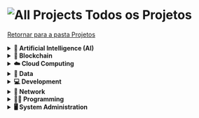 <!-- # Todos os Projetos -->
# <img src="https://raw.githubusercontent.com/Tarikul-Islam-Anik/Animated-Fluent-Emojis/master/Emojis/Objects/Hammer%20and%20Wrench.png" alt="All Projects" width="45px"> Todos os Projetos
[Retornar para a pasta Projetos](../)

<details><summary><b>🧠 Artificial Intelligence (AI)</b></summary>
  <ul>
    <li>boot_023: <a href="https://github.com/PedroHeeger/boot/tree/main/dio/ai/boot_023">Bootcamp Nexa - Machine Learning para Iniciantes na AWS   <img src="https://github.com/PedroHeeger/boot/blob/main/dio/ai/boot_023/0-aux/logo_boot.png" alt="boot_023" style="height:25px; width:auto;"></a></li>
    <li>boot_024: <a href="https://github.com/PedroHeeger/boot/tree/main/dio/ai/boot_024">Formação Fundamentos de Inteligência Artificial   <img src="https://github.com/PedroHeeger/boot/blob/main/dio/ai/boot_024/0-aux/logo_boot.png" alt="boot_024" style="height:25px; width:auto;"></a></li>
    <li>boot_028: <a href="https://github.com/PedroHeeger/boot/tree/main/dio/ai/boot_028">Bootcamp Nexa - Fundamentos de IA Generativa e Claude 3   <img src="https://github.com/PedroHeeger/boot/blob/main/dio/ai/boot_028/0-aux/logo_boot.png" alt="boot_028" style="height:25px; width:auto;"></a></li>
    <li>boot_029: <a href="https://github.com/PedroHeeger/boot/tree/main/dio/ai/boot_029">Nexa - Engenharia de Prompts na AWS com Claude   <img src="https://github.com/PedroHeeger/boot/blob/main/dio/ai/boot_029/0-aux/logo_boot.png" alt="boot_029" style="height:25px; width:auto;"></a></li>
  </ul>
</details>

<details><summary><b>🔗 Blockchain</b></summary>
  <ul>
    <li>boot_025: <a href="https://github.com/PedroHeeger/boot/tree/main/dio/blockchain/boot_025">Formação Blockchain Specialist <img src="https://github.com/PedroHeeger/boot/blob/main/dio/blockchain/boot_025/0-aux/logo_boot.png" alt="boot_025" style="height:25px; width:auto;"></a></li>
    <li>boot_026: <a href="https://github.com/PedroHeeger/boot/tree/main/dio/blockchain/boot_026">Formação Web3 Fundamentals <img src="https://github.com/PedroHeeger/boot/blob/main/dio/blockchain/boot_026/0-aux/logo_boot.png" alt="boot_026" style="height:25px; width:auto;"></a></li>
    <li>boot_027: <a href="https://github.com/PedroHeeger/boot/tree/main/dio/blockchain/boot_027">Binance - Blockchain Developer with Solidity <img src="https://github.com/PedroHeeger/boot/blob/main/dio/blockchain/boot_027/0-aux/logo_boot.png" alt="boot_027" style="height:25px; width:auto;"></a></li>
  </ul>
</details>

<details><summary><b>☁️ Cloud Computing</b></summary>
  <ul>
    <li><details><summary>AWS <img src="https://cdn.jsdelivr.net/gh/devicons/devicon@latest/icons/amazonwebservices/amazonwebservices-original-wordmark.svg" alt="aws" style="height:25px; width:auto;"></summary>
        <ul>
          <li>boot_011: <a href="https://github.com/PedroHeeger/boot/tree/main/dio/aws/boot_011">Bootcamp Cloud AWS <img src="https://github.com/PedroHeeger/boot/blob/main/dio/aws/boot_011/0-aux/logo_boot.png" alt="boot_011" style="height:25px; width:auto;"></a></li>
          <li>boot_012: <a href="https://github.com/PedroHeeger/boot/tree/main/dio/aws/boot_012">Formação AWS Cloud Practitioner Certification <img src="https://github.com/PedroHeeger/boot/blob/main/dio/aws/boot_012/0-aux/logo_boot.png" alt="boot_012" style="height:25px; width:auto;"></a></li>
          <li>boot_013: <a href="https://github.com/PedroHeeger/boot/tree/main/dio/aws/boot_013">Descubra a Nuvem AWS - Nexa Resources <img src="https://github.com/PedroHeeger/boot/blob/main/dio/aws/boot_013/0-aux/logo_boot.png" alt="boot_013" style="height:25px; width:auto;"></a></li>
          <li>boot_014: <a href="https://github.com/PedroHeeger/boot/tree/main/dio/aws/boot_014">Descubra a Nuvem AWS – LocalizaLabs <img src="https://github.com/PedroHeeger/boot/blob/main/dio/aws/boot_014/0-aux/logo_boot.png" alt="boot_014" style="height:25px; width:auto;"></a></li>
          <li>curso_092: <a href="https://github.com/PedroHeeger/course/tree/main/aws_skill_builder/aws/curso_092">Introduction to Amazon Elastic Compute Cloud (EC2) <img src="https://github.com/PedroHeeger/course/blob/main/aws_skill_builder/aws/curso_092/0-aux/logo_course.png" alt="curso_092" style="height:25px; width:auto;"></a></li>
          <li>curso_093: <a href="https://github.com/PedroHeeger/course/tree/main/aws_skill_builder/aws/curso_093">AWS Compute Services Overview <img src="https://github.com/PedroHeeger/course/blob/main/aws_skill_builder/aws/curso_093/0-aux/logo_course.png" alt="curso_093" style="height:25px; width:auto;"></a></li>
          <li>curso_094: <a href="https://github.com/PedroHeeger/course/tree/main/aws_skill_builder/aws/curso_094">Elementos essenciais do AWS Cloud Practitioner <img src="https://github.com/PedroHeeger/course/blob/main/aws_skill_builder/aws/curso_094/0-aux/logo_course.png" alt="curso_094" style="height:25px; width:auto;"></a></li>
          <li>curso_096: <a href="https://github.com/PedroHeeger/course/tree/main/aws_skill_builder/aws/curso_096">Introduction to AWS Command Line Interface (CLI) <img src="https://github.com/PedroHeeger/course/blob/main/aws_skill_builder/aws/curso_096/0-aux/logo_course.png" alt="curso_096" style="height:25px; width:auto;"></a></li>
          <li>curso_097: <a href="https://github.com/PedroHeeger/course/tree/main/aws_skill_builder/aws/curso_097">Introduction to Amazon EC2 Systems Manager <img src="https://github.com/PedroHeeger/course/blob/main/aws_skill_builder/aws/curso_097/0-aux/logo_course.png" alt="curso_097" style="height:25px; width:auto;"></a></li>
          <li>curso_098: <a href="https://github.com/PedroHeeger/course/tree/main/aws_skill_builder/aws/curso_098">AWS Identity and Access Management - Basics <img src="https://github.com/PedroHeeger/course/blob/main/aws_skill_builder/aws/curso_098/0-aux/logo_course.png" alt="curso_098" style="height:25px; width:auto;"></a></li>
          <li>curso_099: <a href="https://github.com/PedroHeeger/course/tree/main/aws_skill_builder/aws/curso_099">Introduction to AWS Identity and Access Management (IAM) <img src="https://github.com/PedroHeeger/course/blob/main/aws_skill_builder/aws/curso_099/0-aux/logo_course.png" alt="curso_099" style="height:25px; width:auto;"></a></li>
          <li>curso_100: <a href="https://github.com/PedroHeeger/course/tree/main/aws_skill_builder/aws/curso_100">AWS Identity and Access Management - Architecture and Terminology <img src="https://github.com/PedroHeeger/course/blob/main/aws_skill_builder/aws/curso_100/0-aux/logo_course.png" alt="curso_100" style="height:25px; width:auto;"></a></li>
          <li>curso_101: <a href="https://github.com/PedroHeeger/course/tree/main/aws_skill_builder/aws/curso_101">Authentication and Authorization with AWS Identity and Access Management <img src="https://github.com/PedroHeeger/course/blob/main/aws_skill_builder/aws/curso_101/0-aux/logo_course.png" alt="curso_101" style="height:25px; width:auto;"></a></li>
          <li>curso_102: <a href="https://github.com/PedroHeeger/course/tree/main/aws_skill_builder/aws/curso_102">Introduction to Amazon Elastic Container Service <img src="https://github.com/PedroHeeger/course/blob/main/aws_skill_builder/aws/curso_102/0-aux/logo_course.png" alt="curso_102" style="height:25px; width:auto;"></a></li>
          <li>curso_103: <a href="https://github.com/PedroHeeger/course/tree/main/aws_skill_builder/aws/curso_103">Introduction to Amazon Elastic Container Registry <img src="https://github.com/PedroHeeger/course/blob/main/aws_skill_builder/aws/curso_103/0-aux/logo_course.png" alt="curso_103" style="height:25px; width:auto;"></a></li>
          <li>curso_104: <a href="https://github.com/PedroHeeger/course/tree/main/aws_skill_builder/aws/curso_104">Introduction to AWS Fargate <img src="https://github.com/PedroHeeger/course/blob/main/aws_skill_builder/aws/curso_104/0-aux/logo_course.png" alt="curso_104" style="height:25px; width:auto;"></a></li>
          <li>curso_105: <a href="https://github.com/PedroHeeger/course/tree/main/aws_skill_builder/aws/curso_105">Amazon Elastic Container Service (ECS) Primer <img src="https://github.com/PedroHeeger/course/blob/main/aws_skill_builder/aws/curso_105/0-aux/logo_course.png" alt="curso_105" style="height:25px; width:auto;"></a></li>
          <li>curso_106: <a href="https://github.com/PedroHeeger/course/tree/main/aws_skill_builder/aws/curso_106">Introduction to Containers <img src="https://github.com/PedroHeeger/course/blob/main/aws_skill_builder/aws/curso_106/0-aux/logo_course.png" alt="curso_106" style="height:25px; width:auto;"></a></li>
          <li>curso_107: <a href="https://github.com/PedroHeeger/course/tree/main/aws_skill_builder/aws/curso_107">Deep Dive on AWS Fargate: Building Serverless Containers at Scale <img src="https://github.com/PedroHeeger/course/blob/main/aws_skill_builder/aws/curso_107/0-aux/logo_course.png" alt="curso_107" style="height:25px; width:auto;"></a></li>
          <li>curso_109: <a href="https://github.com/PedroHeeger/course/tree/main/aws_skill_builder/aws/curso_109">Introduction to AWS Auto Scaling <img src="https://github.com/PedroHeeger/course/blob/main/aws_skill_builder/aws/curso_109/0-aux/logo_course.png" alt="curso_109" style="height:25px; width:auto;"></a></li>
          <li>curso_110: <a href="https://github.com/PedroHeeger/course/tree/main/aws_skill_builder/aws/curso_110">Introduction to Amazon Elastic Load Balancer - Application <img src="https://github.com/PedroHeeger/course/blob/main/aws_skill_builder/aws/curso_110/0-aux/logo_course.png" alt="curso_110" style="height:25px; width:auto;"></a></li>
          <li>curso_111: <a href="https://github.com/PedroHeeger/course/tree/main/aws_skill_builder/aws/curso_111">Introdução ao Amazon Bedrock <img src="https://github.com/PedroHeeger/course/blob/main/aws_skill_builder/aws/curso_111/0-aux/logo_course.png" alt="curso_111" style="height:25px; width:auto;"></a></li>
          <li>curso_112: <a href="https://github.com/PedroHeeger/course/tree/main/aws_skill_builder/aws/curso_112">Amazon CodeWhisperer: Introdução <img src="https://github.com/PedroHeeger/course/blob/main/aws_skill_builder/aws/curso_112/0-aux/logo_course.png" alt="curso_112" style="height:25px; width:auto;"></a></li>
          <li>curso_114: <a href="https://github.com/PedroHeeger/course/tree/main/aws_skill_builder/aws/curso_114">Amazon EKS Primer <img src="https://github.com/PedroHeeger/course/blob/main/aws_skill_builder/aws/curso_114/0-aux/logo_course.png" alt="curso_114" style="height:25px; width:auto;"></a></li>
          <li>curso_117: <a href="https://github.com/PedroHeeger/course/tree/main/outros/henrylle_maia/aws/curso_117">Domine AWS com Henrylle Maia <img src="https://github.com/PedroHeeger/course/blob/main/outros/henrylle_maia/aws/curso_117/0-aux/logo_course.png" alt="curso_117" style="height:25px; width:auto;"></a></li>
          <li>boot_022: <a href="https://github.com/PedroHeeger/boot/tree/main/edn/aws/boot_022">AWS re/Start - Cloud Computing <img src="https://github.com/PedroHeeger/boot/blob/main/edn/aws/boot_022/0-aux/logo_boot.png" alt="boot_022" style="height:25px; width:auto;"></a></li>
        </ul>
      </details></li>
  </ul>
</details>

<details><summary><b>💾 Data</b></summary>
  <ul>
    <li><details><summary><b>🟠 Big Data</b></summary>
        <ul>
            <li><details><summary>Apache Airflow   <img src="https://github.com/PedroHeeger/main/blob/main/0-aux/logos/software/apache_airflow.png" alt="apache_airflow" style="height:25px; width:auto;"></summary>
                <ul>
                    <li>boot_<a href="">a   <img src="" alt="" style="height:25px; width:auto;"></a></li>
                </ul>
            </details></li>
            <li><details><summary>Apache Kafka <img src="https://cdn.jsdelivr.net/gh/devicons/devicon/icons/apachekafka/apachekafka-original.svg" alt="apache_kafka" style="height:25px; width:auto;"></summary>
                <ul>
                <li>boot_<a href="">a <img src="" alt="" style="height:25px; width:auto;"></a></li>
                </ul>
            </details></li>
            <li><details><summary>Apache Spark <img src="https://github.com/PedroHeeger/main/blob/main/0-aux/logos/software/apache_spark.png" alt="apache_spark" style="height:25px; width:auto;"></summary>
                <ul>
                <li>boot_<a href="">a <img src="" alt="" style="height:25px; width:auto;"></a></li>
                </ul>
            </details></li>
            <li><details><summary>Databricks <img src="https://github.com/PedroHeeger/main/blob/main/0-aux/logos/sites/databricks.png" alt="databricks" style="height:25px; width:auto;"></summary>
                <ul>
                <li>boot_<a href="">a <img src="" alt="" style="height:25px; width:auto;"></a></li>
                </ul>
            </details></li>
        </ul>
    </details>
    <li><details><summary><b>📊 Business Intelligence (BI)</b></summary>
      <ul>
        <li><details><summary>Excel   <img src="https://github.com/PedroHeeger/main/blob/main/0-aux/logos/software/microsoft_excel.png" alt="excel" width="auto" height="25"></summary>
            <ul>
            </ul>
        </details></li>
        <li><details><summary>Power BI <img src="https://github.com/PedroHeeger/main/blob/main/0-aux/logos/software/microsoft_powerbi.png" alt="powerbi" style="height:25px; width:auto;"></summary>
          <ul>
            <li>curso_041: <a href="https://github.com/PedroHeeger/course/tree/main/hashtag/power_bi/curso_041">Intensivão de Power BI 2023 <img src="https://github.com/PedroHeeger/course/blob/main/hashtag/power_bi/curso_041/0-aux/logo_course.png" alt="curso_041" style="height:25px; width:auto;"></a></li>
            <li>curso_043: <a href="https://github.com/PedroHeeger/course/tree/main/simplifica_trein/power_bi/curso_043">Simplifica Power Excel <img src="https://github.com/PedroHeeger/course/blob/main/simplifica_trein/power_bi/curso_043/0-aux/logo_course.png" alt="curso_043" style="height:25px; width:auto;"></a></li>
            <li>curso_048: <a href="https://github.com/PedroHeeger/course/tree/main/xperiun/power_bi/curso_048">Minicurso Power BI Experience <img src="https://github.com/PedroHeeger/course/blob/main/xperiun/power_bi/curso_048/0-aux/logo_course.png" alt="curso_048" style="height:25px; width:auto;"></a></li>
            <li>curso_051: <a href="https://github.com/PedroHeeger/course/tree/main/xperiun/power_bi/curso_051">Desafio Missão ZERO - Bootcamp HPN <img src="https://github.com/PedroHeeger/course/blob/main/xperiun/power_bi/curso_051/0-aux/logo_course.png" alt="curso_051" style="height:25px; width:auto;"></a></li>
            <li>curso_069: <a href="https://github.com/PedroHeeger/course/tree/main/xperiun/power_bi/curso_069">Desafio Kickstart 1 | Atendimento Laboratorial <img src="https://github.com/PedroHeeger/course/blob/main/xperiun/power_bi/curso_069/0-aux/logo_course.png" alt="curso_069" style="height:25px; width:auto;"></a></li>
            <li>curso_074: <a href="https://github.com/PedroHeeger/course/tree/main/xperiun/power_bi/curso_074">002 - Desafio Kickstart | Filmes Netflix <img src="https://github.com/PedroHeeger/course/blob/main/xperiun/power_bi/curso_074/0-aux/logo_course.png" alt="curso_074" style="height:25px; width:auto;"></a></li>
            <li>curso_075: <a href="https://github.com/PedroHeeger/course/tree/main/simplifica_trein/power_bi/curso_075">Simplifica Power BI <img src="https://github.com/PedroHeeger/course/blob/main/simplifica_trein/power_bi/curso_075/0-aux/logo_course.png" alt="curso_075" style="height:25px; width:auto;"></a></li>
          </ul>
        </details></li>
      </ul>
    </details></li>
    <li><details><summary><b>🗄️ Databases</b></summary>
      <ul>
        <li><details><summary>MySQL Server <img src="https://cdn.jsdelivr.net/gh/devicons/devicon/icons/mysql/mysql-original.svg" alt="mysql_server" style="height:25px; width:auto;"></summary>
          <ul>
            <li>boot_<a href="">a <img src="" alt="" style="height:25px; width:auto;"></a></li>
          </ul>
        </details></li>
      </ul>
    </details></li>
  </ul>
</details>

<details><summary><b>💻 Development</b></summary>
  <ul>
    <li><details><summary><b>🚀 CI/CD</b></summary>
      <ul>
        <li><details><summary>GitHub Actions <img src="https://github.com/PedroHeeger/main/blob/main/0-aux/logos/software/github_actions.png" alt="github_actions" style="height:25px; width:auto;"></summary>
          <ul>
            <li>boot_<a href="">a <img src="" alt="" style="height:25px; width:auto;"></a></li>
          </ul>
        </details></li>
      </ul>
    </details></li>
    <li><details><summary><b>🐳 Container</b></summary>
      <ul>
        <li><details><summary>Docker <img src="https://cdn.jsdelivr.net/gh/devicons/devicon/icons/docker/docker-original.svg" alt="docker" style="height:25px; width:auto;"></summary>
          <ul>
            <li>boot_006: <a href="https://github.com/PedroHeeger/boot/tree/main/dio/docker/boot_006">Formação Docker Fundamentals <img src="https://github.com/PedroHeeger/boot/blob/main/dio/docker/boot_006/0-aux/logo_boot.png" alt="boot_006" style="height:25px; width:auto;"></a></li>
            <li>curso_084: <a href="https://github.com/PedroHeeger/course/tree/main/4.linux/docker/curso_084">Containers Fundamentals <img src="https://github.com/PedroHeeger/course/blob/main/4.linux/docker/curso_084/0-aux/logo_course.jpg" alt="curso_084" style="height:25px; width:auto;"></a></li>
          </ul>
        </details></li>
        <li><details><summary>Kubernetes <img src="https://cdn.jsdelivr.net/gh/devicons/devicon/icons/kubernetes/kubernetes-plain.svg" alt="kubernetes" style="height:25px; width:auto;"></summary>
          <ul>
            <li>boot_015: <a href="https://github.com/PedroHeeger/boot/tree/main/dio/kubernetes/boot_015">Formação Kubernetes Fundamentals <img src="https://github.com/PedroHeeger/boot/blob/main/dio/kubernetes/boot_015/0-aux/logo_boot.png" alt="boot_015" style="height:25px; width:auto;"></a></li>
          </ul>
        </details></li>
      </ul>
    </details></li>
    <li><details><summary><b>🛠️ DevOps</b></summary>
      <ul>
        <li>curso_081: <a href="https://github.com/PedroHeeger/course/blob/main/outros/fabricio_veronez/devops/curso_081">Imersão DevOps & Cloud 1 <img src="https://github.com/PedroHeeger/course/blob/main/outros/fabricio_veronez/devops/curso_081/0-aux/logo_course.png" alt="curso_081" style="height:25px; width:auto;"></a></li>
        <li>curso_085: <a href="https://github.com/PedroHeeger/course/tree/main/4.linux/devops/curso_085">DevOps Essentials <img src="https://github.com/PedroHeeger/course/blob/main/4.linux/devops/curso_085/0-aux/logo_course.jpg" alt="curso_085" style="height:25px; width:auto;"></a></li>
        <li>curso_116: <a href="https://github.com/PedroHeeger/course/blob/main/outros/fabricio_veronez/devops/curso_116">Imersão Docker e Kubernetes <img src="https://github.com/PedroHeeger/course/blob/main/outros/fabricio_veronez/devops/curso_116/0-aux/logo_course.png" alt="curso_116" style="height:25px; width:auto;"></a></li>
        <li>boot_017: <a href="https://github.com/PedroHeeger/boot/tree/main/dio/devops/boot_017">Formação DevOps Fundamentals <img src="https://github.com/PedroHeeger/boot/blob/main/dio/devops/boot_017/0-aux/logo_boot.png" alt="boot_017" style="height:25px; width:auto;"></a></li>
        <li>boot_020: <a href="https://github.com/PedroHeeger/boot/tree/main/dio/devops/boot_020">Jornada DevOps com AWS - Impulso <img src="https://github.com/PedroHeeger/boot/blob/main/dio/devops/boot_020/0-aux/logo_boot.webp" alt="boot_020" style="height:25px; width:auto;"></a></li>
      </ul>
    </details></li>
    <li><details><summary><b>🔃 Versioning</b></summary>
      <ul>
        <li><details><summary>???</summary>
          <ul>
            <li>boot_<a href="">a <img src="" alt="" style="height:25px; width:auto;"></a></li>
          </ul>
        </details></li>
      </ul>
    </details></li>
  </ul>
</details>

<details><summary><b>📡 Network</b></summary>
  <ul>
  </ul>
</details>

<details><summary><b>👨‍💻 Programming</b></summary>
  <ul>
    <li><details><summary><b>👨‍💻 Programming Languages</b></summary>
      <ul>
        <li><details><summary>Java <img src="https://cdn.jsdelivr.net/gh/devicons/devicon/icons/java/java-original.svg" alt="java" style="height:25px; width:auto;"></summary>
          <ul>
            <li>boot_010: <a href="https://github.com/PedroHeeger/boot/tree/main/dio/java/boot_010">Formação Java Developer <img src="https://github.com/PedroHeeger/boot/blob/main/dio/java/boot_010/0-aux/logo_boot.png" alt="boot_010" style="height:25px; width:auto;"></a></li>
          </ul>
        </details></li>
        <details><summary>JavaScript   <img src="https://cdn.jsdelivr.net/gh/devicons/devicon/icons/javascript/javascript-original.svg" alt="javascript" width="auto" height="25"></summary>
            <ul>
                <li><details><summary>JavaScript</summary>
                </details></li>
            </ul>
        </details>
        <li><details><summary>Python <img src="https://cdn.jsdelivr.net/gh/devicons/devicon/icons/python/python-original.svg" alt="python" style="height:25px; width:auto;"></summary>
          <ul>
            <li>curso_066: <a href="https://github.com/PedroHeeger/course/tree/main/dio/python/curso_066">Dev Week - Ifood Ciência de Dados com Python <img src="https://github.com/PedroHeeger/course/blob/main/dio/python/curso_066/0-aux/dev_week.png" alt="curso_066" style="height:25px; width:auto;"></a></li>
          </ul>
        </details></li>
        <li><details><summary>Spring <img src="https://cdn.jsdelivr.net/gh/devicons/devicon/icons/spring/spring-original.svg" alt="spring" style="height:25px; width:auto;"></summary>
          <ul>
            <li>boot_<a href="">a <img src="" alt="" style="height:25px; width:auto;"></a></li>
          </ul>
        </details></li>
      </ul>
    </details></li>
    <li><details><summary><b>💻 Shell Languages</b></summary>
      <ul>
        <li><details><summary>Windows PowerShell <img src="https://github.com/PedroHeeger/main/blob/main/0-aux/logos/software/windows_power_shell.png" alt="windows_power_shell" style="height:25px; width:auto;"></summary>
          <ul>
            <li>curso_119: <a href="https://github.com/PedroHeeger/course/tree/main/udemy/powershell/curso_119">Aprenda PowerShell do zero <img src="https://github.com/PedroHeeger/course/blob/main/udemy/powershell/curso_119/0-aux/logo_course.png" alt="curso_119" style="height:25px; width:auto;"></a></li>
          </ul>
        </details></li>
      </ul>
    </details></li>
    <li><details><summary><b>🌐 Others Languages</b></summary>
      <ul>
        <li><details><summary>HTML <img src="https://cdn.jsdelivr.net/gh/devicons/devicon/icons/html5/html5-original.svg" alt="html" style="height:25px; width:auto;"></summary>
          <ul>
            <li>boot_007: <a href="https://github.com/PedroHeeger/boot/tree/main/dio/html/boot_007">Formação HTML Web Developer <img src="https://github.com/PedroHeeger/boot/blob/main/dio/html/boot_007/0-aux/logo_boot.png" alt="boot_007" style="height:25px; width:auto;"></a></li>
          </ul>
        </details></li>
      </ul>
    </details></li>
    <li><details><summary><b>🧩 Programming Logic</b></summary>
      <ul>
        <li><details><summary>???</summary>
          <ul>
            <li>boot_<a href="">a <img src="" alt="" style="height:25px; width:auto;"></a></li>
          </ul>
        </details></li>
      </ul>
    </details></li>
  </ul>
</details>

<details><summary><b>🖥️ System Administration</b></summary>
  <ul>
    <li><details><summary><b>🧰 Configuration Management (CM)</b></summary>
        <ul>
          <li>
            <details>
              <summary>Terraform <img src="https://cdn.jsdelivr.net/gh/devicons/devicon/icons/terraform/terraform-original.svg" alt="terraform" style="height:25px; width:auto;"></summary>
                <ul>
                  <li>boot_<a href="">a <img src="" alt="" style="height:25px; width:auto;"></a></li>
                </ul>
            </details>
          </li>
        </ul>
      </details>
    </li>
    <li><details><summary><b>🖥️ Operating System (OS)</b></summary>
        <ul>
            <li><details><summary>Linux <img src="https://cdn.jsdelivr.net/gh/devicons/devicon/icons/linux/linux-original.svg" alt="linux" style="height:25px; width:auto;"></summary>
              <ul>
                  <li>boot_003: <a href="https://github.com/PedroHeeger/boot/tree/main/dio/linux/boot_003">Linux do Zero <img src="https://github.com/PedroHeeger/boot/blob/main/dio/linux/boot_003/0-aux/logo_boot.png" alt="boot_003" style="height:25px; width:auto;"></a></li>
                  <li>boot_004: <a href="https://github.com/PedroHeeger/boot/tree/main/dio/linux/boot_004">Linux Experience <img src="https://github.com/PedroHeeger/boot/blob/main/dio/linux/boot_004/0-aux/logo_boot.png" alt="boot_004" style="height:25px; width:auto;"></a></li>
                  <li>boot_005: <a href="https://github.com/PedroHeeger/boot/tree/main/dio/linux/boot_005">Formação Linux Fundamentals <img src="https://github.com/PedroHeeger/boot/blob/main/dio/linux/boot_005/0-aux/logo_boot.png" alt="boot_005" style="height:25px; width:auto;"></a></li>
                  <li>curso_077: <a href="https://github.com/PedroHeeger/course/tree/main/4.linux/linux/curso_077">Linux Fundamentals <img src="https://github.com/PedroHeeger/course/blob/main/4.linux/linux/curso_077/0-aux/logo_course.jpg" alt="curso_077" style="height:25px; width:auto;"></a></li>
                  <li>curso_083: <a href="https://github.com/PedroHeeger/course/tree/main/4.linux/linux/curso_083">Linux Essentials <img src="https://github.com/PedroHeeger/course/blob/main/4.linux/linux/curso_083/0-aux/logo_course.jpg" alt="curso_083" style="height:25px; width:auto;"></a></li>
              </ul>
            </details></li>
        </ul>
    </details></li>
  </ul>
</details>